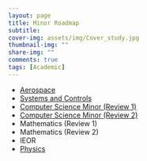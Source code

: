 ```yaml
---
layout: page
title: Minor Roadmap
subtitle: 
cover-img: assets/img/Cover_study.jpg
thumbnail-img: ""
share-img: ""
comments: true
tags: [Academic]
---
```


- [Aerospace](Aerospace.md)
- [Systems and Controls](Syscon.md)
- [Computer Science Minor (Review 1)](CSE1.md)
- [Computer Science Minor (Review 2)](CSE2.md)
- Mathematics (Review 1)
- Mathematics (Review 2)
- IEOR
- [Physics](Physics.md)
